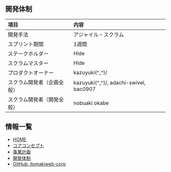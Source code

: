 ## 開発体制

|項目|内容|
|:---|:---|
|開発手法|アジャイル・スクラム|
|スプリント期間|1週間|
|ステークホルダー|Hide|
|スクラムマスター|Hide|
|プロダクトオーナー|kazuyuki(^\_^)/|
|スクラム開発者（企画全般）|kazuyuki(^\_^)/, adachi-swivel, bac0907|
|スクラム開発者（開発全般）|nobuaki okabe|


## 情報一覧

- [HOME](https://itomakiweb-corp.github.io/)
- [コアコンセプト](https://itomakiweb-corp.github.io/dev/)
- [事業計画](https://itomakiweb-corp.github.io/corp/)
- [開発体制](https://itomakiweb-corp.github.io/dev/structure)
- [GitHub: itomakiweb-corp](https://github.com/itomakiweb-corp/)

